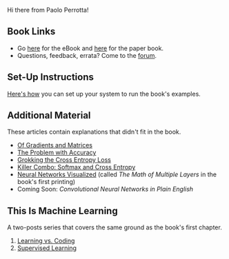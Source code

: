 Hi there from Paolo Perrotta!

## Book Links

* Go [here](https://pragprog.com/book/pplearn/programming-machine-learning) for the eBook and [here](https://www.amazon.com/gp/product/1680506609/ref=as_li_qf_asin_il_tl?ie=UTF8&tag=ductyp-20&creative=9325&linkCode=as2&creativeASIN=1680506609&linkId=21357a11b4a7bc9be95476540d1d3a09) for the paper book.
* Questions, feedback, errata? Come to the [forum](https://forum.devtalk.com/tag/book-programming-machine-learning).

## Set-Up Instructions

[Here's how](/setup) you can set up your system to run the book's examples.

## Additional Material

These articles contain explanations that didn't fit in the book.

* [Of Gradients and Matrices](https://medium.com/@nusco/of-gradients-and-matrices-1b19de65e5cd)
* [The Problem with Accuracy](https://medium.com/@nusco/the-problem-with-accuracy-3670891b908e)
* [Grokking the Cross Entropy Loss](https://medium.com/@nusco/grokking-the-cross-entropy-loss-cda6eb9ec307)
* [Killer Combo: Softmax and Cross Entropy](https://medium.com/@nusco/killer-combo-softmax-and-cross-entropy-5907442f60ba)
* [Neural Networks Visualized](https://nusco.medium.com/neural-networks-visualized-6cc657f9d7c5) (called _The Math of Multiple Layers_ in the book's first printing)
* Coming Soon: _Convolutional Neural Networks in Plain English_

## This Is Machine Learning

A two-posts series that covers the same ground as the book's first chapter.

1. [Learning vs. Coding](https://medium.com/@nusco/this-is-machine-learning-part-1-learning-vs-coding-789343df1e30)
2. [Supervised Learning](https://medium.com/@nusco/this-is-machine-learning-part-2-supervised-learning-94a0c6f5f33a)
